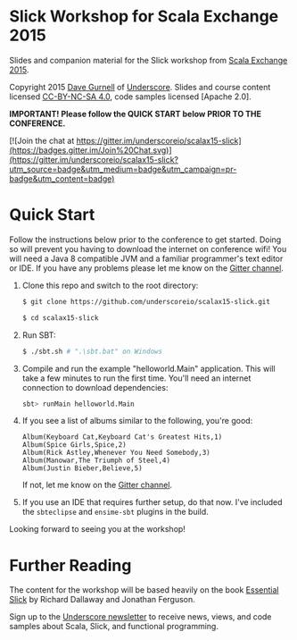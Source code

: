 Slick Workshop for Scala Exchange 2015
======================================

Slides and companion material for the Slick workshop from [Scala Exchange 2015].

Copyright 2015 [Dave Gurnell] of [Underscore].
Slides and course content licensed [CC-BY-NC-SA 4.0],
code samples licensed [Apache 2.0].

**IMPORTANT! Please follow the QUICK START below PRIOR TO THE CONFERENCE.**

[![Join the chat at https://gitter.im/underscoreio/scalax15-slick](https://badges.gitter.im/Join%20Chat.svg)](https://gitter.im/underscoreio/scalax15-slick?utm_source=badge&utm_medium=badge&utm_campaign=pr-badge&utm_content=badge)

# Quick Start

Follow the instructions below prior to the conference to get started.
Doing so will prevent you having to download the internet on conference wifi!
You will need a Java 8 compatible JVM and a familiar programmer's text editor or IDE.
If you have any problems please let me know on the [Gitter channel].

1. Clone this repo and switch to the root directory:

    ~~~ bash
    $ git clone https://github.com/underscoreio/scalax15-slick.git

    $ cd scalax15-slick
    ~~~

2. Run SBT:

    ~~~ bash
    $ ./sbt.sh # ".\sbt.bat" on Windows
    ~~~

3. Compile and run the example "helloworld.Main" application.
   This will take a few minutes to run the first time.
   You'll need an internet connection to download dependencies:

   ~~~ bash
   sbt> runMain helloworld.Main
   ~~~

4. If you see a list of albums similar to the following, you're good:

    ~~~
    Album(Keyboard Cat,Keyboard Cat's Greatest Hits,1)
    Album(Spice Girls,Spice,2)
    Album(Rick Astley,Whenever You Need Somebody,3)
    Album(Manowar,The Triumph of Steel,4)
    Album(Justin Bieber,Believe,5)
    ~~~

   If not, let me know on the [Gitter channel].

5. If you use an IDE that requires further setup, do that now.
   I've included the `sbteclipse` and `ensime-sbt` plugins in the build.

Looking forward to seeing you at the workshop!

# Further Reading

The content for the workshop will be based heavily on the book
[Essential Slick] by Richard Dallaway and Jonathan Ferguson.

Sign up to the [Underscore newsletter] to receive news, views,
and code samples about Scala, Slick, and functional programming.

[Essential Slick]: http://underscore.io/books/essential-slick
[Scala Exchange 2015]: http://scala.exchange
[Dave Gurnell]: http://davegurnell.com
[Underscore]: http://underscore.io
[CC-BY-NC-SA 4.0]: http://creativecommons.org/licenses/by-nc-sa/4.0/
[Apache 2]: http://www.apache.org/licenses/LICENSE-2.0
[Underscore newsletter]: http://underscore.io/newsletter.html
[Gitter channel]: https://gitter.im/underscoreio/scalax15-slick

